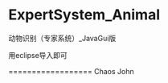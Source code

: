 ExpertSystem_Animal
=====================
动物识别（专家系统）_JavaGui版

用eclipse导入即可

==================
Chaos John
